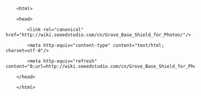 <!DOCTYPE html>
        <html>
        <head>
            <link rel="canonical" href="http://wiki.seeedstudio.com/cn/Grove_Base_Shield_for_Photon/"/>
            <meta http-equiv="content-type" content="text/html; charset=utf-8"/>
            <meta http-equiv="refresh" content="0;url=http://wiki.seeedstudio.com/cn/Grove_Base_Shield_for_Photon/"/>
        </head>
        </html>